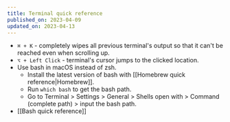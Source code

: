 ```yaml
---
title: Terminal quick reference
published_on: 2023-04-09
updated_on: 2023-04-13
---
```


- `⌘ + K` - completely wipes all previous terminal's output so that it can't be reached even when scrolling up.
- `⌥ + Left Click` - terminal's cursor jumps to the clicked location.
- Use bash in macOS instead of zsh.
    - Install the latest version of bash with [[Homebrew quick reference|Homebrew]].
    - Run `which bash` to get the bash path.
    - Go to Terminal > Settings > General > Shells open with > Command (complete path) > input the bash path.
- [[Bash quick reference]]